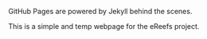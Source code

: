
GitHub Pages are powered by Jekyll behind the scenes.

This is a simple and temp webpage for the eReefs project.
